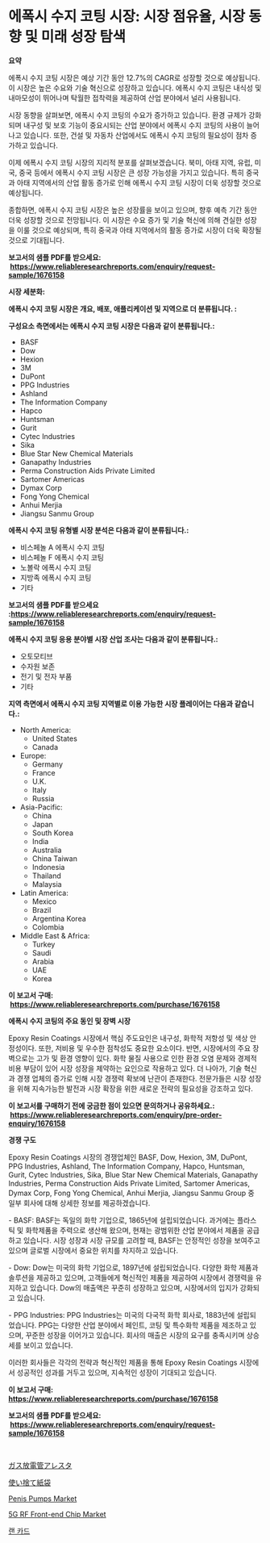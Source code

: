 <p><h1>에폭시 수지 코팅 시장: 시장 점유율, 시장 동향 및 미래 성장 탐색</h1></p><p><strong>요약</strong></p>
<p><p>에폭시 수지 코팅 시장은 예상 기간 동안 12.7%의 CAGR로 성장할 것으로 예상됩니다. 이 시장은 높은 수요와 기술 혁신으로 성장하고 있습니다. 에폭시 수지 코팅은 내식성 및 내마모성이 뛰어나며 탁월한 접착력을 제공하여 산업 분야에서 널리 사용됩니다.</p><p>시장 동향을 살펴보면, 에폭시 수지 코팅의 수요가 증가하고 있습니다. 환경 규제가 강화되며 내구성 및 보호 기능이 중요시되는 산업 분야에서 에폭시 수지 코팅의 사용이 늘어나고 있습니다. 또한, 건설 및 자동차 산업에서도 에폭시 수지 코팅의 필요성이 점차 증가하고 있습니다.</p><p>이제 에폭시 수지 코팅 시장의 지리적 분포를 살펴보겠습니다. 북미, 아태 지역, 유럽, 미국, 중국 등에서 에폭시 수지 코팅 시장은 큰 성장 가능성을 가지고 있습니다. 특히 중국과 아태 지역에서의 산업 활동 증가로 인해 에폭시 수지 코팅 시장이 더욱 성장할 것으로 예상됩니다.</p><p>종합하면, 에폭시 수지 코팅 시장은 높은 성장률을 보이고 있으며, 향후 예측 기간 동안 더욱 성장할 것으로 전망됩니다. 이 시장은 수요 증가 및 기술 혁신에 의해 견실한 성장을 이룰 것으로 예상되며, 특히 중국과 아태 지역에서의 활동 증가로 시장이 더욱 확장될 것으로 기대됩니다.</p></p>
<p><strong>보고서의 샘플 PDF를 받으세요: &nbsp;<a href="https://www.reliableresearchreports.com/enquiry/request-sample/1676158">https://www.reliableresearchreports.com/enquiry/request-sample/1676158</a></strong></p>
<p><strong>시장 세분화:</strong></p>
<p><strong> 에폭시 수지 코팅 시장은 개요, 배포, 애플리케이션 및 지역으로 더 분류됩니다. :</strong></p>
<p><strong>구성요소 측면에서는 에폭시 수지 코팅 시장은 다음과 같이 분류됩니다.:</strong></p>
<p><ul><li>BASF</li><li>Dow</li><li>Hexion</li><li>3M</li><li>DuPont</li><li>PPG Industries</li><li>Ashland</li><li>The Information Company</li><li>Hapco</li><li>Huntsman</li><li>Gurit</li><li>Cytec Industries</li><li>Sika</li><li>Blue Star New Chemical Materials</li><li>Ganapathy Industries</li><li>Perma Construction Aids Private Limited</li><li>Sartomer Americas</li><li>Dymax Corp</li><li>Fong Yong Chemical</li><li>Anhui Merjia</li><li>Jiangsu Sanmu Group</li></ul></p>
<p><strong> 에폭시 수지 코팅 유형별 시장 분석은 다음과 같이 분류됩니다.:</strong></p>
<p><ul><li>비스페놀 A 에폭시 수지 코팅</li><li>비스페놀 F 에폭시 수지 코팅</li><li>노볼락 에폭시 수지 코팅</li><li>지방족 에폭시 수지 코팅</li><li>기타</li></ul></p>
<p><strong>보고서의 샘플 PDF를 받으세요 :<a href="https://www.reliableresearchreports.com/enquiry/request-sample/1676158">https://www.reliableresearchreports.com/enquiry/request-sample/1676158</a></strong></p>
<p><strong> 에폭시 수지 코팅 응용 분야별 시장 산업 조사는 다음과 같이 분류됩니다.:</strong></p>
<p><ul><li>오토모티브</li><li>수자원 보존</li><li>전기 및 전자 부품</li><li>기타</li></ul></p>
<p><strong>지역 측면에서 에폭시 수지 코팅 지역별로 이용 가능한 시장 플레이어는 다음과 같습니다.:</strong></p>
<p><ul>
    <li>
        North America:
        <ul>
            <li>United States</li>
            <li>Canada</li>
        </ul>
    </li>
    <li>
        Europe:
        <ul>
            <li>Germany</li>
            <li>France</li>
            <li>U.K.</li>
            <li>Italy</li>
            <li>Russia</li>
        </ul>
    </li>
    <li>
        Asia-Pacific:
        <ul>
            <li>China</li>
            <li>Japan</li>
            <li>South Korea</li>
            <li>India</li>
            <li>Australia</li>
            <li>China Taiwan</li>
            <li>Indonesia</li>
            <li>Thailand</li>
            <li>Malaysia</li>
        </ul>
    </li>
    <li>
        Latin America:
        <ul>
            <li>Mexico</li>
            <li>Brazil</li>
            <li>Argentina Korea</li>
            <li>Colombia</li>
        </ul>
    </li>
    <li>
        Middle East & Africa:
        <ul>
            <li>Turkey</li>
            <li>Saudi</li>
            <li>Arabia</li>
            <li>UAE</li>
            <li>Korea</li>
        </ul>
    </li>
    </ul></p>
<p><strong>이 보고서 구매: &nbsp;<a href="https://www.reliableresearchreports.com/purchase/1676158">https://www.reliableresearchreports.com/purchase/1676158</a></strong></p>
<p><strong>에폭시 수지 코팅의 주요 동인 및 장벽 시장</strong></p>
<p><p>Epoxy Resin Coatings 시장에서 핵심 주도요인은 내구성, 화학적 저항성 및 색상 안정성이다. 또한, 저비용 및 우수한 점착성도 중요한 요소이다. 반면, 시장에서의 주요 장벽으로는 고가 및 환경 영향이 있다. 화학 물질 사용으로 인한 환경 오염 문제와 경제적 비용 부담이 있어 시장 성장을 제약하는 요인으로 작용하고 있다. 더 나아가, 기술 혁신과 경쟁 업체의 증가로 인해 시장 경쟁력 확보에 난관이 존재한다. 전문가들은 시장 성장을 위해 지속가능한 발전과 시장 확장을 위한 새로운 전략의 필요성을 강조하고 있다.</p></p>
<p><strong>이 보고서를 구매하기 전에 궁금한 점이 있으면 문의하거나 공유하세요.: &nbsp;<a href="https://www.reliableresearchreports.com/enquiry/pre-order-enquiry/1676158">https://www.reliableresearchreports.com/enquiry/pre-order-enquiry/1676158</a></strong></p>
<p><strong>경쟁 구도</strong></p>
<p><p>Epoxy Resin Coatings 시장의 경쟁업체인 BASF, Dow, Hexion, 3M, DuPont, PPG Industries, Ashland, The Information Company, Hapco, Huntsman, Gurit, Cytec Industries, Sika, Blue Star New Chemical Materials, Ganapathy Industries, Perma Construction Aids Private Limited, Sartomer Americas, Dymax Corp, Fong Yong Chemical, Anhui Merjia, Jiangsu Sanmu Group 중 일부 회사에 대해 상세한 정보를 제공하겠습니다.</p><p>- BASF: BASF는 독일의 화학 기업으로, 1865년에 설립되었습니다. 과거에는 플라스틱 및 화학제품을 주력으로 생산해 왔으며, 현재는 광범위한 산업 분야에서 제품을 공급하고 있습니다. 시장 성장과 시장 규모를 고려할 때, BASF는 안정적인 성장을 보여주고 있으며 글로벌 시장에서 중요한 위치를 차지하고 있습니다.</p><p>- Dow: Dow는 미국의 화학 기업으로, 1897년에 설립되었습니다. 다양한 화학 제품과 솔루션을 제공하고 있으며, 고객들에게 혁신적인 제품을 제공하여 시장에서 경쟁력을 유지하고 있습니다. Dow의 매출액은 꾸준히 성장하고 있으며, 시장에서의 입지가 강화되고 있습니다.</p><p>- PPG Industries: PPG Industries는 미국의 다국적 화학 회사로, 1883년에 설립되었습니다. PPG는 다양한 산업 분야에서 페인트, 코팅 및 특수화학 제품을 제조하고 있으며, 꾸준한 성장을 이어가고 있습니다. 회사의 매출은 시장의 요구를 충족시키며 상승세를 보이고 있습니다.</p><p>이러한 회사들은 각각의 전략과 혁신적인 제품을 통해 Epoxy Resin Coatings 시장에서 성공적인 성과를 거두고 있으며, 지속적인 성장이 기대되고 있습니다.</p></p>
<p><strong>이 보고서 구매: &nbsp; <a href="https://www.reliableresearchreports.com/purchase/1676158">https://www.reliableresearchreports.com/purchase/1676158</a></strong></p>
<p><strong>보고서의 샘플 PDF를 받으세요: &nbsp;<a href="https://www.reliableresearchreports.com/enquiry/request-sample/1676158">https://www.reliableresearchreports.com/enquiry/request-sample/1676158</a></strong><strong></strong></p>
<p>&nbsp;</p>
<p><p><a href="https://github.com/adcxff01450218/Market-Research-Report-List-1/blob/main/1582444192284.md">ガス放電管アレスタ</a></p><p><a href="https://github.com/xnljig2898992/Market-Research-Report-List-1/blob/main/1780760192283.md">使い捨て紙袋</a></p><p><a href="https://issuu.com/reportprime-2/docs/penis-pumps-market-size-2030.pptx">Penis Pumps Market</a></p><p><a href="https://issuu.com/reportprime-2/docs/5g-rf-front-end-chip-market-size-2030.pptx">5G RF Front-end Chip Market</a></p><p><a href="https://github.com/trmesnao7959541/Market-Research-Report-List-1/blob/main/2120006192098.md">랜 카드</a></p></p>